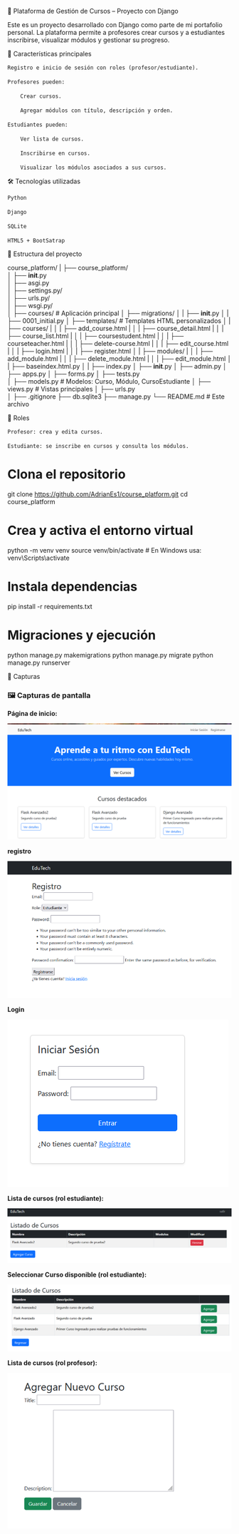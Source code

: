 📘 Plataforma de Gestión de Cursos – Proyecto con Django

Este es un proyecto desarrollado con Django como parte de mi portafolio personal. La plataforma permite a profesores crear cursos y a estudiantes inscribirse, visualizar módulos y gestionar su progreso.

🚀 Características principales

    Registro e inicio de sesión con roles (profesor/estudiante).

    Profesores pueden:

        Crear cursos.

        Agregar módulos con título, descripción y orden.

    Estudiantes pueden:

        Ver lista de cursos.

        Inscribirse en cursos.

        Visualizar los módulos asociados a sus cursos.

🛠️ Tecnologías utilizadas

    Python 

    Django 

    SQLite

    HTML5 + BootSatrap


📂 Estructura del proyecto

course_platform/
|
├── course_platform/             
│   ├── __init__.py       
│   ├── asgi.py          
│   ├── settings.py/  
│   ├── urls.py/  
│   ├── wsgi.py/        
│
├── courses/              # Aplicación principal
│   ├── migrations/ 
│   |   ├── __init__.py 
│   |   ├── 0001_initial.py 
│   ├── templates/        # Templates HTML personalizados
│   |   ├── courses/ 
|   │   |   ├── add_course.html 
|   │   |   ├── course_detail.html 
|   │   |   ├── course_list.html 
|   │   |   ├── coursestudent.html
|   │   |   ├── courseteacher.html
|   │   |   ├── delete-course.html
|   │   |   ├── edit_course.html
|   │   |   ├── login.html
|   │   |   ├── register.html
│   |   ├── modules/ 
|   │   |   ├── add_module.html
|   │   |   ├── delete_module.html
|   │   |   ├── edit_module.html
│   |   ├── baseindex.html.py 
│   |   ├── index.py 
│   ├── __init__.py
│   ├── admin.py
│   ├── apps.py
│   ├── forms.py
│   ├── tests.py            
│   ├── models.py         # Modelos: Curso, Módulo, CursoEstudiante
│   ├── views.py          # Vistas principales
│   ├── urls.py        
│
├── .gitignore
├── db.sqlite3
├── manage.py
└── README.md             # Este archivo

🔑 Roles

    Profesor: crea y edita cursos.

    Estudiante: se inscribe en cursos y consulta los módulos.

# Clona el repositorio
git clone https://github.com/AdrianEs1/course_platform.git
cd course_platform

# Crea y activa el entorno virtual
python -m venv venv
source venv/bin/activate  # En Windows usa: venv\Scripts\activate

# Instala dependencias
pip install -r requirements.txt

# Migraciones y ejecución
python manage.py makemigrations
python manage.py migrate
python manage.py runserver


📸 Capturas 
### 🖼️ Capturas de pantalla

**Página de inicio:**

![Inicio](screenshots/home.png)

**registro**

![Registro](screenshots/register.png)

**Login**

![Inicio](screenshots/login.png)

**Lista de cursos (rol estudiante):**

![Lista de cursos](screenshots/agregarcursoest.png)

**Seleccionar Curso disponible (rol estudiante):**

![Lista de cursos](screenshots/selectcurso.png)

**Lista de cursos (rol profesor):**

![Lista de cursos](screenshots/agregarcursoteac.png)


